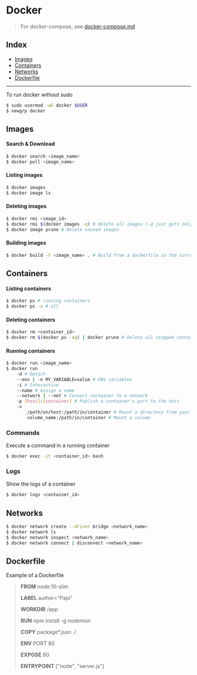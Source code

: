 # Docker

> For docker-compose, see [docker-compose.md](https://github.com/ArianRai/Documentation/blob/main/Docker-compose.md)

## Index

-   [Images](#images)
-   [Containers](#containers)
-   [Networks](#networks)
-   [Dockerfile](#dockerfile)

---

To run docker without sudo

```bash
$ sudo usermod -aG docker $USER
$ newgrp docker
```

## Images

#### Search & Download

```bash
$ docker search <image_name>
$ docker pull <image_name>
```

#### Listing images

```bash
$ docker images
$ docker image ls
```

#### Deleting images

```bash
$ docker rmi <image_id>
$ docker rmi $(docker images -q) # Delete all images (-q just gets only the ID)
$ docker image prune # Delete unused images
```

#### Building images

```bash
$ docker build -t <image_name> . # Build from a dockerfile in the current directory
```

## Containers

#### Listing containers

```bash
$ docker ps # running containers
$ docker ps -a # all
```

#### Deleting containers

```bash
$ docker rm <container_id>
$ docker rm $(docker ps -aq) | docker prune # Delete all stopped containers
```

#### Running containers

```bash
$ docker run <image_name>
$ docker run
	-d # Detach
	--env | -e MY_VARIABLE=value # ENV variables
	-i # Interactive
	--name # Assign a name
	--network | --net # Connect container to a network
	-p [host]:[container] # Publish a container's port to the host
	-v
		/path/on/host:/path/in/container # Mount a directory from your machine
		volume_name:/path/in/container # Mount a volume
```

### Commands

Execute a command in a running container

```bash
$ docker exec -it <container_id> bash
```

### Logs

Show the logs of a container

```bash
$ docker logs <container_id>
```

## Networks

```bash
$ docker network create --driver bridge <network_name>
$ docker network ls
$ docker network inspect <network_name>
$ docker network connect | disconnect <network_name>
```

## Dockerfile

Example of a Dockerfile

> **FROM** node:10-slim
>
> **LABEL** author="Papi"
>
> **WORKDIR** /app
>
> **RUN** npm install -g nodemon
>
> **COPY** package\*.json ./
>
> **ENV** PORT 80
>
> **EXPOSE** 80
>
> **ENTRYPOINT** ["node", "server.js"]
